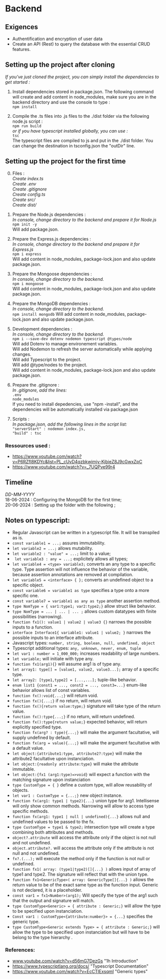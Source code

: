# Backend 

## Exigences 

 - Authentification and encryption of user data
 - Create an API (Rest) to query the database with the essential CRUD features.


## Setting up the project after cloning

 *If you've just cloned the project, you can simply install the dependencies to get started :* <br>

 1. Install dependencies stored in package.json. The following command will create and add content in node_modules, make sure you are in the backend directory and use the console to type :<br>
 `npm install ` 

 2. Compile the .ts files into .js files to the ./dist folder via the following node.js script : <br>
 `npm run build ` <br>
 *or if you have typescript installed globally, you can use :*<br>
  `tsc`<br>
 The typescript files are compiled to js and put in the ./dist folder. You can change the destination in tsconfig.json the "outDir" line.



## Setting up the project for the first time

 0. Files : <br>
 *Create index.ts* <br>
 *Create .env* <br>
 *Create .gitignore* <br>
 *Create config.ts* <br>
 *Create src/* <br>
 *Create dist/* <br>

 1.  Prepare the Node.js dependencies : <br>
 *In console, change directory to the backend and prepare it for Node.js*  <br>
 `npm init -y `  <br>
 Will add package.json.  <br>

 2. Prepare the Express.js dependencies :  <br>
 *In console, change directory to the backend and prepare it for Express.js* <br>
 `npm i express `  <br>
 Will add content in node_modules, package-lock.json and also update package.json. <br>

 3. Prepare the Mongoose dependencies :  <br>
 *In console, change directory to the backend.* <br>
 `npm i mongoose `  <br>
 Will add content in node_modules, package-lock.json and also update package.json. <br>

 4. Prepare the MongoDB dependencies : <br>
 *In console, change directory to the backend.* <br>
 `npm install mongodb`
 Will add content in node_modules, package-lock.json and also update package.json. <br>

 5. Development dependencies :  <br>
 *In console, change directory to the backend.* <br>
 `npm i --save-dev dotenv nodemon typescript @types/node`  <br>
 Will add Dotenv to manage environement variables.  <br>
 Will add Nodemon to refresh the server automatically while applying changes. <br>
 Will add Typescript to the project. <br>
 Will add @type/nodes to the project. <br>
 Will add content in node_modules, package-lock.json and also update package.json. <br>

 6. Prepare the .gitignore : <br>
 *In .gitignore, add the lines:* <br>
 `.env ` <br>
 `node_modules `  <br>
 If you need to install depedencies, use "npm -install", and the dependencies will be automatically installed via package.json <br>

 6. Scripts : <br>
 *In package.json, add the following lines in the script list:* <br>
 `"serverStart" : nodemon index.js, ` <br>
 ` "build" : tsc ` <br>



### Ressources used :

 - https://www.youtube.com/watch?v=P6RZfI8KDYc&list=PL_cUvD4qzbkwjmjy-KjbieZ8J9cGwxZpC
 - https://www.youtube.com/watch?v=_7UQPve99r4



## Timeline <br>
 *DD-MM-YYYY* <br>
 18-06-2024 : Configuring the MongoDB for the first time; <br>
 20-06-2024 : Setting up the folder with the following ; <br>



## Notes on typescript:
 - Regular Javascript can be written in a typescript file. It will be transpiled as is.
 - ` const variable1 = ...; ` assures immutability.
 - ` let variable2 = ...; ` allows mutability.
 - ` let variable2 : "value" = ...; ` limit to a value;
 - ` let variable3 : any = ...;` explicitely allows all types;
 - ` let variable4 = <type> variable3; ` converts an any type to a specific type. Type assertion will not influence the behavior of the variable, because assertion annotations are removed at compilation.
 - ` let variable5 = <interface> { }; ` converts an undefined object to a specific object.
 - ` const variable6 = variable1 as type ` specifies a type onto a more specific one.
 - `const variable7 = variable1 as any as type` another assertion method.
 - ` type NomType = { var1:type1; var2:type2;} ` allow struct like behavior.
 - ` type NomType = ... | ... | ... ; ` allows custom datatypes with finite possibilities (narrowing).
 - ` function fx1(): value1 | value2 | value3 {} ` narrows the possible inputs to a function.
 - ` interface Interface1{ variable1: value1 | value2; } ` narrows the possible inputs to an interface attribute.
 - Javascript types: ` number, string, boolean, null, undefined, object `
 - Typescript additional types: `any, unknown, never, enum, tuple`
 - `let var1 : number = 1_000_000;` increases readability of large numbers.
 - `let variable;` will initiate with type any.
 - `function fx1(arg1){}` will assume arg1 is of type any.
 - `let array1: type[] = [value1, value2, value3...];` array of a specific type.
 - `let array2: [type1,type2] = [...,...];` tuple-like behavior.
 - `enum list1 {const1 = ..., const2 = ..., const3=...}` enum-like behavior allows list of const variables.
 - `function fx():void{...;}` will return void.
 - `function fx(){...;}` if no return, will return void.
 - `function fx(){return value:type;}` signature will take type of the return value.
 - `function fx():type{...;}` if no return, will return undefined.
 - `function fx():type{return value;}` expected behavior, will return explicitly specified type.
 - `function fx(arg? : type){...;}` will make the argument facultative, will supply undefined by default.
 - `function fx(arg = value){...;}` will make the argument facultative with a default value.
 - `let object:{attribute1:type, attribute2?:type}` will make the attribute2 facultative upon instanciation.
 - `let object:{readonly attribute:type}` will make the attribute immutable.
 - `let object:{fx1 (arg1:type)=>void}` will expect a function with the matching signature upon instanciation 
 - `type CustomType = { }` define a custom type, will allow reusability of objects.
 - `let var1 : CustomType = {...;}` new object instance.
 - `function fx(arg1: type1 | type2){...}` union type for arg1. Intellisense will only show common methods. Narrowing will allow to access type specific methods.
 - `function fx(arg1: type1 | null | undefined){...}` allows null and undefined values to be passed to the fx.
 - `type CustomType = type1 & type2;` intersection type will create a type combining both attributes and methods.
 - `object?.attribute` will access the attribute only if the object is not null and not undefined.
 - `object.attribute?.` will access the attribute only if the attribute is not null and not undefined.
 - `fx?.(...);` will execute the method only if the function is not null or undefined.
 - `function fx1( array: (type1|type2)[]{...} )` allows input of array of type1 and type2. The signature will reflect that with the union type.
 - `function fx1<GenericType>( array: GenericType[]{...} )` allows the return value to be of the exact same type as the function input. Generic is not declared, it is a placeholder.
 - `const var1 = fx1<Number>(arg1);` Will specify the type of the arg1 such that the output and signature will match.
 - `type CustomType<Generic> = { attribute : Generic;}` will allow the type to be specified upon instanciation.
 - `Const var1 : CustomType<{attribute:number}> = {...}` specifies the generic type. 
 - `type CustomType<Generic extends Type> = { attribute : Generic;}` will allow the type to be specified upon instanciation but will have to be belong to the type hierarchy .

### References:
 - www.youtube.com/watch?v=d56mG7DezGs "1h Introduction"
 - https://www.typescriptlang.org/docs/ "Typescript Documentation"
 - https://www.youtube.com/watch?v=EcCTIExsqmI "Generic types"